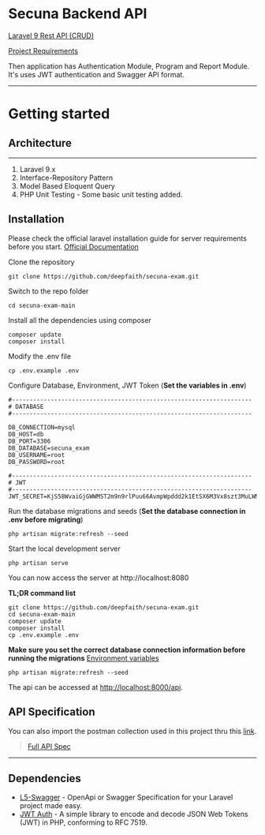 # Secuna Backend API

[Laravel 9 Rest API (CRUD) ](https://github.com/deepfaith/secuna-exam)

[Project Requirements](https://drive.google.com/file/d/1t94KIVNEKFO9NQ9CoRH4gtCyZMsoliPI/view?usp=sharing)

Then application has Authentication Module, Program and Report Module. It's uses JWT authentication and Swagger API format.

----------

# Getting started

## Architecture

----------
1. Laravel 9.x
1. Interface-Repository Pattern
1. Model Based Eloquent Query
1. PHP Unit Testing - Some basic unit testing added.

## Installation

Please check the official laravel installation guide for server requirements before you start. [Official Documentation](https://codeigniter.com/user_guide/installation/index.html)

Clone the repository

    git clone https://github.com/deepfaith/secuna-exam.git

Switch to the repo folder

    cd secuna-exam-main

Install all the dependencies using composer

    composer update
    composer install

Modify the .env file

    cp .env.example .env

Configure Database, Environment, JWT Token (**Set the variables in .env**)

    #--------------------------------------------------------------------
    # DATABASE
    #--------------------------------------------------------------------

    DB_CONNECTION=mysql
    DB_HOST=db
    DB_PORT=3306
    DB_DATABASE=secuna_exam
    DB_USERNAME=root
    DB_PASSWORD=root

    #--------------------------------------------------------------------
    # JWT
    #--------------------------------------------------------------------
    JWT_SECRET=KjS58WvaiGjGWWMST2m9n9rlPuu66AvmpWpddd2k1EtSX6M3Vx8szt3MuLWNlt20

Run the database migrations and seeds (**Set the database connection in .env before migrating**)

    php artisan migrate:refresh --seed

Start the local development server

    php artisan serve

You can now access the server at http://localhost:8080


**TL;DR command list**

    git clone https://github.com/deepfaith/secuna-exam.git
    cd secuna-exam-main
    composer update
    composer install
    cp .env.example .env

**Make sure you set the correct database connection information before running the migrations** [Environment variables](#Installation)

    php artisan migrate:refresh --seed

The api can be accessed at [http://localhost:8000/api](http://localhost:8000/api).

## API Specification
You can also import the postman collection used in this project thru this [link](https://github.com/deepfaith/secuna-exam/tree/main/public/Postman).

> [Full API Spec](https://github.com/deepfaith/secuna-exam/tree/main/public/Documentation)

----------

## Dependencies

- [L5-Swagger](https://github.com/DarkaOnLine/L5-Swagger) - OpenApi or Swagger Specification for your Laravel project made easy.
- [JWT Auth](https://github.com/tymondesigns/jwt-auth) - A simple library to encode and decode JSON Web Tokens (JWT) in PHP, conforming to RFC 7519.
